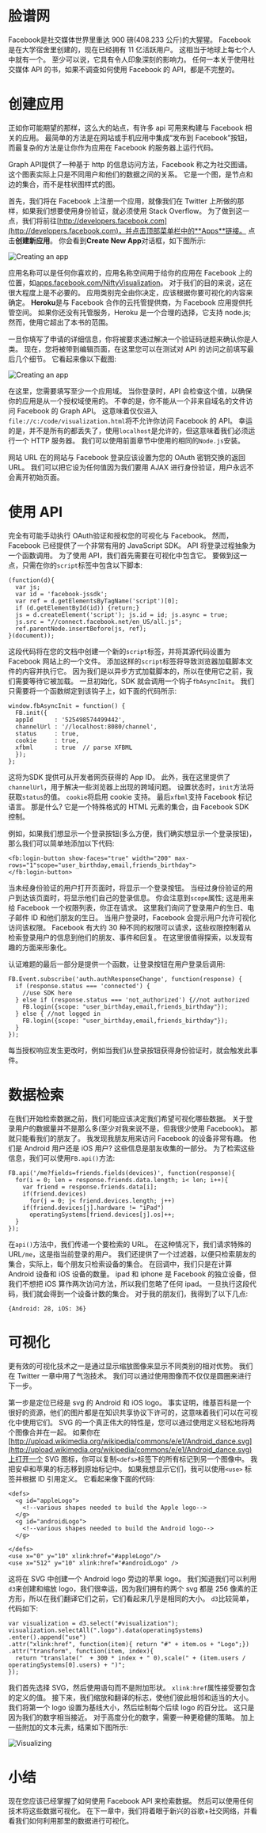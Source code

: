 # 脸谱网

Facebook是社交媒体世界里重达 900 磅(408.233 公斤)的大猩猩。 Facebook 是在大学宿舍里创建的，现在已经拥有 11 亿活跃用户。 这相当于地球上每七个人中就有一个。 至少可以说，它具有令人印象深刻的影响力。 任何一本关于使用社交媒体 API 的书，如果不调查如何使用 Facebook 的 API，都是不完整的。

# 创建应用

正如你可能期望的那样，这么大的站点，有许多 api 可用来构建与 Facebook 相关的应用。 最简单的方法是在网站或手机应用中集成“发布到 Facebook”按钮，而最复杂的方法是让你作为应用在 Facebook 的服务器上运行代码。

Graph API提供了一种基于 http 的信息访问方法，Facebook 称之为社交图谱。 这个图表实际上只是不同用户和他们的数据之间的关系。 它是一个图，是节点和边的集合，而不是柱状图样式的图。

首先，我们将在 Facebook 上注册一个应用，就像我们在 Twitter 上所做的那样，如果我们想要使用身份验证，就必须使用 Stack Overflow。 为了做到这一点，我们将前往[http://developers.facebook.com](http://developers.facebook.com)，并点击顶部菜单栏中的**Apps**链接。 点击**创建新应用**。 你会看到**Create New App**对话框，如下图所示:

![Creating an app](graphics/6542OS_07_01.jpg)

应用名称可以是任何你喜欢的，应用名称空间用于给你的应用在 Facebook 上的位置，如[apps.facebook.com/NiftyVisualization](http://apps.facebook.com/NiftyVisualization)。 对于我们的目的来说，这在很大程度上是不必要的。 应用类别完全由你决定，应该根据你要可视化的内容来确定。 **Heroku**是与 Facebook 合作的云托管提供商，为 Facebook 应用提供托管空间。 如果你还没有托管服务，Heroku 是一个合理的选择，它支持 node.js; 然而，使用它超出了本书的范围。

一旦你填写了申请的详细信息，你将被要求通过解决一个验证码谜题来确认你是人类。 现在，您将被带到编辑页面，在这里您可以在测试对 API 的访问之前填写最后几个细节。 它看起来像以下截图:

![Creating an app](graphics/6542OS_07_02.jpg)

在这里，您需要填写至少一个应用域。 当你登录时，API 会检查这个值，以确保你的应用是从一个授权域使用的。 不幸的是，你不能从一个非来自域名的文件访问 Facebook 的 Graph API。 这意味着仅仅进入`file://c:/code/visualization.html`将不允许你访问 Facebook 的 API。 幸运的是，并不是所有的都丢失了，使用`localhost`是允许的，但这意味着我们必须运行一个 HTTP 服务器。 我们可以使用前面章节中使用的相同的`Node.js`安装。

网站 URL 在的网站与 Facebook 登录应该设置为您的 OAuth 密钥交换的返回 URL。 我们可以把它设为任何值因为我们要用 AJAX 进行身份验证，用户永远不会离开初始页面。

# 使用 API

完全有可能手动执行 OAuth验证和授权您的可视化与 Facebook。 然而，Facebook 已经提供了一个非常有用的 JavaScript SDK。 API 将登录过程抽象为一个函数调用。 为了使用 API，我们首先需要在可视化中包含它。 要做到这一点，只需在你的`script`标签中包含以下脚本:

```
(function(d){
  var js;
  var id = 'facebook-jssdk';
  var ref = d.getElementsByTagName('script')[0];
  if (d.getElementById(id)) {return;}
  js = d.createElement('script'); js.id = id; js.async = true;
  js.src = "//connect.facebook.net/en_US/all.js";
  ref.parentNode.insertBefore(js, ref);
}(document));
```

这段代码将在您的文档中创建一个新的`script`标签，并将其源代码设置为 Facebook 网站上的一个文件。 添加这样的`script`标签将导致浏览器加载脚本文件的内容并执行它。 因为我们是以异步方式加载脚本的，所以在使用它之前，我们需要等待它被加载。 一旦初始化，SDK 就会调用一个钩子`fbAsyncInit`。 我们只需要将一个函数绑定到该钩子上，如下面的代码所示:

```
window.fbAsyncInit = function() {
  FB.init({
  appId      : '525498574499442', 
  channelUrl : '//localhost:8080/channel', 
  status     : true, 
  cookie     : true, 
  xfbml      : true  // parse XFBML
  });
};
```

这将为SDK 提供可从开发者网页获得的 App ID。 此外，我在这里提供了`channelUrl`，用于解决一些浏览器上出现的跨域问题。 设置状态时，`init`方法将获取`status`的值。 `cookie`将启用 cookie 支持。 最后`xfbml`支持 Facebook 标记语言。 那是什么? 它是一个特殊格式的 HTML 元素的集合，由 Facebook SDK 控制。

例如，如果我们想显示一个登录按钮(多么方便，我们确实想显示一个登录按钮)，那么我们可以简单地添加以下代码:

```
<fb:login-button show-faces="true" width="200" max-rows="1"scope="user_birthday,email,friends_birthday">
</fb:login-button>
```

当未经身份验证的用户打开页面时，将显示一个登录按钮。 当经过身份验证的用户到达该页面时，将显示他们自己的登录信息。 你会注意到`scope`属性; 这是用来给 Facebook 一个权限列表，你正在请求。 这里我们询问了登录用户的生日、电子邮件 ID 和他们朋友的生日。 当用户登录时，Facebook 会提示用户允许可视化访问该权限。 Facebook 有大约 30 种不同的权限可以请求，这些权限控制着从检索登录用户的信息到他们的朋友、事件和回复。 在这里很值得探索，以发现有趣的方面来形象化。

认证难题的最后一部分是提供一个函数，让登录按钮在用户登录后调用:

```
FB.Event.subscribe('auth.authResponseChange', function(response) {
  if (response.status === 'connected') {
    //use SDK here
  } else if (response.status === 'not_authorized') {//not authorized
    FB.login({scope: "user_birthday,email,friends_birthday"});
  } else { //not logged in
    FB.login({scope: "user_birthday,email,friends_birthday"});
  }
});
```

每当授权响应发生更改时，例如当我们从登录按钮获得身份验证时，就会触发此事件。

# 数据检索

在我们开始检索数据之前，我们可能应该决定我们希望可视化哪些数据。 关于登录用户的数据量并不是那么多(至少对我来说不是，但我很少使用 Facebook)。 那就只能看我们的朋友了。 我发现我朋友用来访问 Facebook 的设备非常有趣。 他们是 Android 用户还是 iOS 用户? 这些信息是朋友收集的一部分。 为了检索这些信息，我们可以使用`FB.api()`方法:

```
FB.api('/me?fields=friends.fields(devices)', function(response){
  for(i = 0; len = response.friends.data.length; i< len; i++){
    var friend = response.friends.data[i];
    if(friend.devices)
      for(j = 0; j< friend.devices.length; j++)
    if(friend.devices[j].hardware != "iPad")
      operatingSystems[friend.devices[j].os]++;
  }
});
```

在`api()`方法中，我们传递一个要检索的 URL。 在这种情况下，我们请求特殊的 URL`/me`，这是指当前登录的用户。 我们还提供了一个过滤器，以便只检索朋友的集合，实际上，每个朋友只检索设备的集合。 在回调中，我们只是在计算 Android 设备和 iOS 设备的数量。 ipad 和 iphone 是 Facebook 的独立设备，但我们不想把 iOS 算作两次访问方法，所以我们忽略了任何 ipad。 一旦执行这段代码，我们就会得到一个设备计数的集合。 对于我的朋友们，我得到了以下几点:

```
{Android: 28, iOS: 36}
```

# 可视化

更有效的可视化技术之一是通过显示缩放图像来显示不同类别的相对优势。 我们在 Twitter 一章中用了气泡技术。 我们可以通过使用图像而不仅仅是圆圈来进行下一步。

第一步是定位已经是 svg 的 Android 和 iOS logo。 事实证明，维基百科是一个很好的资源，他们的图片都是在知识共享协议下许可的，这意味着我们可以在可视化中使用它们。 SVG 的一个真正伟大的特性是，您可以通过使用定义轻松地将两个图像合并在一起。 如果你在[http://upload.wikimedia.org/wikipedia/commons/e/e1/Android_dance.svg](http://upload.wikimedia.org/wikipedia/commons/e/e1/Android_dance.svg)上打开一个 SVG 图标，你可以复制`<defs>`标签下的所有标记到另一个图像中。 我把安卓和苹果的标志移到原始标记中。 如果我想显示它们，我可以使用`<use>` 标签并根据 ID 引用定义。 它看起来像下面的代码:

```
<defs>
  <g id="appleLogo">
    <!--various shapes needed to build the Apple logo-->
  </g>
  <g id="androidLogo">
    <!--various shapes needed to build the Android logo-->
  </g>

</defs>
<use x="0" y="10" xlink:href="#appleLogo"/>
<use x="512" y="10" xlink:href="#androidLogo" />
```

这将在 SVG 中创建一个 Android logo 旁边的苹果 logo。 我们知道我们可以利用`d3`来创建和缩放 logo，我们很幸运，因为我们拥有的两个 svg 都是 256 像素的正方形，所以在我们翻译它们之前，它们看起来几乎是相同的大小。 `d3`比较简单，代码如下:

```
var visualization = d3.select("#visualization");
visualization.selectAll(".logo").data(operatingSystems)
.enter().append("use")
.attr("xlink:href", function(item){ return "#" + item.os + "Logo";})
.attr("transform", function(item, index){
  return "translate("  + 300 * index + " 0),scale(" + (item.users / operatingSystems[0].users) + ")";
});
```

我们首先选择 SVG，然后使用语句而不是附加形状。 `xlink:href`属性接受要包含的定义的值。 接下来，我们缩放和翻译的标志，使他们彼此相邻和适当的大小。 我们将第一个 logo 设置为基线大小，然后绘制每个后续 logo 的百分比。 这只是因为我们的数字相当接近。 对于高度分化的数字，需要一种更稳健的策略。 加上一些附加的文本元素，结果如下图所示:

![Visualizing](graphics/6542OS_07_03.jpg)

# 小结

现在您应该已经掌握了如何使用 Facebook API 来检索数据。 然后可以使用任何技术将这些数据可视化。 在下一章中，我们将着眼于新兴的谷歌+社交网络，并看看我们如何利用那里的数据进行可视化。